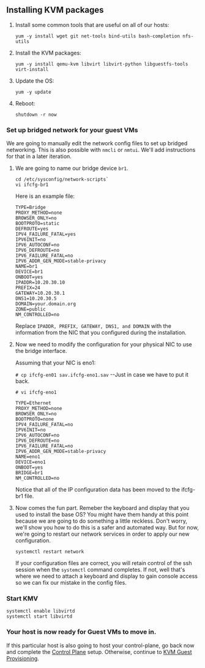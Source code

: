 ## Installing KVM packages

1. Install some common tools that are useful on all of our hosts:

    ```
    yum -y install wget git net-tools bind-utils bash-completion nfs-utils
    ```

1. Install the KVM packages:

    ```
    yum -y install qemu-kvm libvirt libvirt-python libguestfs-tools virt-install
    ```

1. Update the OS:

    ```
    yum -y update
    ```

1. Reboot:

    ```
    shutdown -r now
    ```

### Set up bridged network for your guest VMs

We are going to manually edit the network config files to set up bridged networking.  This is also possible with `nmcli` or `nmtui`.  We'll add instructions for that in a later iteration.

1. We are going to name our bridge device `br1`.

    ```
    cd /etc/sysconfig/network-scripts`
    vi ifcfg-br1
    ```

    Here is an example file:

    ```
    TYPE=Bridge
    PROXY_METHOD=none
    BROWSER_ONLY=no
    BOOTPROTO=static
    DEFROUTE=yes
    IPV4_FAILURE_FATAL=yes
    IPV6INIT=no
    IPV6_AUTOCONF=no
    IPV6_DEFROUTE=no
    IPV6_FAILURE_FATAL=no
    IPV6_ADDR_GEN_MODE=stable-privacy
    NAME=br1
    DEVICE=br1
    ONBOOT=yes
    IPADDR=10.20.30.10
    PREFIX=24
    GATEWAY=10.20.30.1
    DNS1=10.20.30.5
    DOMAIN=your.domain.org
    ZONE=public
    NM_CONTROLLED=no
    ```

    Replace `IPADDR, PREFIX, GATEWAY, DNS1, and DOMAIN` with the information from the NIC that you configured during the installation.

1. Now we need to modify the configuration for your physical NIC to use the bridge interface.

    Assuming that your NIC is eno1:

    `# cp ifcfg-en01 sav.ifcfg-eno1.sav` --Just in case we have to put it back.

    `# vi ifcfg-eno1`

    ```
    TYPE=Ethernet
    PROXY_METHOD=none
    BROWSER_ONLY=no
    BOOTPROTO=none
    IPV4_FAILURE_FATAL=no
    IPV6INIT=no
    IPV6_AUTOCONF=no
    IPV6_DEFROUTE=no
    IPV6_FAILURE_FATAL=no
    IPV6_ADDR_GEN_MODE=stable-privacy
    NAME=eno1
    DEVICE=eno1
    ONBOOT=yes
    BRIDGE=br1
    NM_CONTROLLED=no
    ```
   
    Notice that all of the IP configuration data has been moved to the ifcfg-br1 file.

1. Now comes the fun part.  Remeber the keyboard and display that you used to install the base OS?  You might have them handy at this point because we are going to do something a little reckless.  Don't worry, we'll show you how to do this is a safer and automated way.  But for now, we're going to restart our network services in order to apply our new configuration.

    ```
    systemctl restart network
    ```

    If your configuration files are correct, you will retain control of the ssh session when the `systemctl` command completes.  If not, well that's where we need to attach a keyboard and display to gain console access so we can fix our mistake in the config files.

### Start KMV

```
systemctl enable libvirtd
systemctl start libvirtd
```

### Your host is now ready for Guest VMs to move in.

If this particular host is also going to host your control-plane, go back now and complete the [Control Plane](Control_Plane/README.md) setup.  Otherwise, continue to [KVM Guest Provisioning](Provision_Guest_Nodes/README.md).
